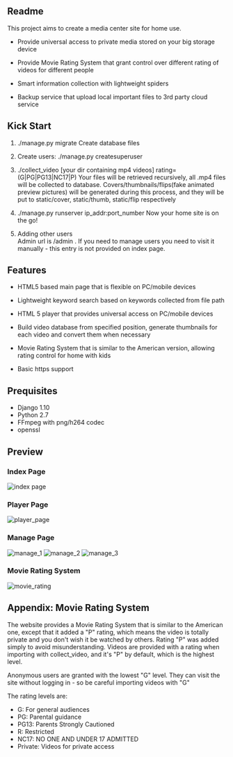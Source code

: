 ## Readme

This project aims to create a media center site for home use.

* Provide universal access to private media stored on your big storage device

* Provide Movie Rating System that grant control over different rating of videos for different people

* Smart information collection with lightweight spiders

* Backup service that upload local important files to 3rd party cloud service

## Kick Start

1. ./manage.py migrate
   Create database files

2. Create users:
   ./manage.py createsuperuser
   
3. ./collect_video [your dir containing mp4 videos] rating=(G|PG|PG13|NC17|P)
   Your files will be retrieved recursively, all .mp4 files will be collected to database.
   Covers/thumbnails/flips(fake animated preview pictures) will be generated during this process,
   and they will be put to static/cover, static/thumb, static/flip respectively
   
2. ./manage.py runserver ip_addr:port_number
   Now your home site is on the go!
   
4. Adding other users   
   Admin url is /admin . If you need to manage users you need to visit it manually - this entry is not provided on index page.

## Features

* HTML5 based main page that is flexible on PC/mobile devices

* Lightweight keyword search based on keywords collected from file path 

* HTML 5 player that provides  universal access on PC/mobile devices

* Build video database from specified position, generate thumbnails for each video and convert them when necessary

* Movie Rating System that is similar to the American version, allowing rating control for home with kids

* Basic https support

## Prequisites

* Django 1.10   
* Python 2.7  
* FFmpeg with png/h264 codec
* openssl


## Preview

### Index Page
![index page](http://wx1.sinaimg.cn/large/83e56decgy1fidix9ektmj20x70di7ff.jpg)

### Player Page
![player_page](http://wx4.sinaimg.cn/large/83e56decgy1fidix5wskuj20xk0qk4ko.jpg)

### Manage Page

![manage_1](http://wx1.sinaimg.cn/large/83e56decgy1fidix8fy76j20zy0n979j.jpg)
![manage_2](http://wx2.sinaimg.cn/large/83e56decgy1fidixa4v9qj215y0fswja.jpg)
![manage_3](http://wx3.sinaimg.cn/large/83e56decgy1fidix7nicdj20xm0b0wfo.jpg)

### Movie Rating System

![movie_rating](http://wx2.sinaimg.cn/large/83e56decgy1fidix6tp5ej20zj0n1n2v.jpg)


## Appendix: Movie Rating System
    
The website provides a Movie Rating System that is similar to the American one, except that it added a "P" rating, which means the video is totally private and you don't wish it be watched by others.
Rating "P" was added simply to avoid misunderstanding.
Videos are provided with a rating when importing with collect_video, and it's "P" by default, which is the highest level.

Anonymous users are granted with the lowest "G" level. They can visit the site without logging in - so be careful importing videos with "G"

 
The rating levels are: 

* G: For general audiences
* PG: Parental guidance
* PG13: Parents Strongly Cautioned
* R: Restricted
* NC17: NO ONE AND UNDER 17 ADMITTED
* Private: Videos for private access
